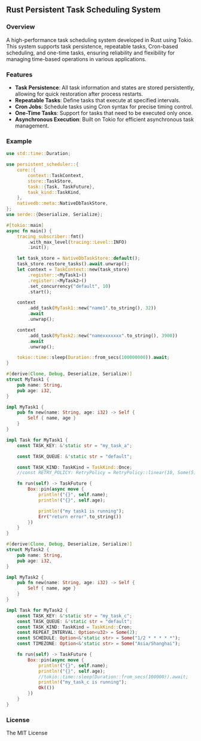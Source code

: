 ## Rust Persistent Task Scheduling System

### Overview

A high-performance task scheduling system developed in Rust using Tokio. This system supports task persistence, repeatable tasks, Cron-based scheduling, and one-time tasks, ensuring reliability and flexibility for managing time-based operations in various applications.

### Features

- **Task Persistence**: All task information and states are stored persistently, allowing for quick restoration after process restarts.
- **Repeatable Tasks**: Define tasks that execute at specified intervals.
- **Cron Jobs**: Schedule tasks using Cron syntax for precise timing control.
- **One-Time Tasks**: Support for tasks that need to be executed only once.
- **Asynchronous Execution**: Built on Tokio for efficient asynchronous task management.

### Example

```rust
use std::time::Duration;

use persistent_scheduler::{
    core::{
        context::TaskContext,
        store::TaskStore,
        task::{Task, TaskFuture},
        task_kind::TaskKind,
    },
    nativedb::meta::NativeDbTaskStore,
};
use serde::{Deserialize, Serialize};

#[tokio::main]
async fn main() {
    tracing_subscriber::fmt()
        .with_max_level(tracing::Level::INFO)
        .init();

    let task_store = NativeDbTaskStore::default();
    task_store.restore_tasks().await.unwrap();
    let context = TaskContext::new(task_store)
        .register::<MyTask1>()
        .register::<MyTask2>()
        .set_concurrency("default", 10)
        .start();

    context
        .add_task(MyTask1::new("name1".to_string(), 32))
        .await
        .unwrap();

    context
        .add_task(MyTask2::new("namexxxxxxx".to_string(), 3900))
        .await
        .unwrap();

    tokio::time::sleep(Duration::from_secs(100000000)).await;
}

#[derive(Clone, Debug, Deserialize, Serialize)]
struct MyTask1 {
    pub name: String,
    pub age: i32,
}

impl MyTask1 {
    pub fn new(name: String, age: i32) -> Self {
        Self { name, age }
    }
}

impl Task for MyTask1 {
    const TASK_KEY: &'static str = "my_task_a";

    const TASK_QUEUE: &'static str = "default";

    const TASK_KIND: TaskKind = TaskKind::Once;
    //const RETRY_POLICY: RetryPolicy = RetryPolicy::linear(10, Some(5));

    fn run(self) -> TaskFuture {
        Box::pin(async move {
            println!("{}", self.name);
            println!("{}", self.age);

            println!("my task1 is running");
            Err("return error".to_string())
        })
    }
}

#[derive(Clone, Debug, Deserialize, Serialize)]
struct MyTask2 {
    pub name: String,
    pub age: i32,
}

impl MyTask2 {
    pub fn new(name: String, age: i32) -> Self {
        Self { name, age }
    }
}

impl Task for MyTask2 {
    const TASK_KEY: &'static str = "my_task_c";
    const TASK_QUEUE: &'static str = "default";
    const TASK_KIND: TaskKind = TaskKind::Cron;
    const REPEAT_INTERVAL: Option<u32> = Some(2);
    const SCHEDULE: Option<&'static str> = Some("1/2 * * * * *");
    const TIMEZONE: Option<&'static str> = Some("Asia/Shanghai");

    fn run(self) -> TaskFuture {
        Box::pin(async move {
            println!("{}", self.name);
            println!("{}", self.age);
            //tokio::time::sleep(Duration::from_secs(100000)).await;
            println!("my_task_c is running");
            Ok(())
        })
    }
}

```


### License

The MIT License
